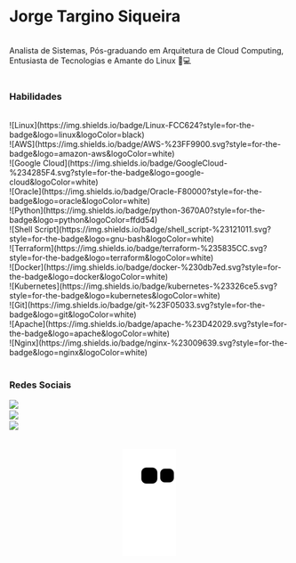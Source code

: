 # Jorge Targino Siqueira

<br />
Analista de Sistemas, Pós-graduando em Arquitetura de Cloud Computing, Entusiasta de Tecnologias e Amante do Linux 🐧💻<br />
<br />

### Habilidades
<br>
![Linux](https://img.shields.io/badge/Linux-FCC624?style=for-the-badge&logo=linux&logoColor=black) <br />
![AWS](https://img.shields.io/badge/AWS-%23FF9900.svg?style=for-the-badge&logo=amazon-aws&logoColor=white) <br />
![Google Cloud](https://img.shields.io/badge/GoogleCloud-%234285F4.svg?style=for-the-badge&logo=google-cloud&logoColor=white) <br />
![Oracle](https://img.shields.io/badge/Oracle-F80000?style=for-the-badge&logo=oracle&logoColor=white) <br />
![Python](https://img.shields.io/badge/python-3670A0?style=for-the-badge&logo=python&logoColor=ffdd54) <br />
![Shell Script](https://img.shields.io/badge/shell_script-%23121011.svg?style=for-the-badge&logo=gnu-bash&logoColor=white) <br />
![Terraform](https://img.shields.io/badge/terraform-%235835CC.svg?style=for-the-badge&logo=terraform&logoColor=white) <br />
![Docker](https://img.shields.io/badge/docker-%230db7ed.svg?style=for-the-badge&logo=docker&logoColor=white) <br />
![Kubernetes](https://img.shields.io/badge/kubernetes-%23326ce5.svg?style=for-the-badge&logo=kubernetes&logoColor=white) <br />
![Git](https://img.shields.io/badge/git-%23F05033.svg?style=for-the-badge&logo=git&logoColor=white) <br />
![Apache](https://img.shields.io/badge/apache-%23D42029.svg?style=for-the-badge&logo=apache&logoColor=white) <br />
![Nginx](https://img.shields.io/badge/nginx-%23009639.svg?style=for-the-badge&logo=nginx&logoColor=white) <br />

<br />

### Redes Sociais
<!-- Badges -->  
<div style="display: inline_block">
  <a href="https://www.linkedin.com/in/jorgetsiqueira"><img src="https://img.shields.io/badge/LinkedIn-0077B5?style=for-the-badge&logo=linkedin&logoColor=white" target="_blank"></a>
  
<div style="display: inline_block">
  <a href="https://t.me/jorgetsiqueira"><img src="https://img.shields.io/badge/Telegram-2CA5E0?style=for-the-badge&logo=telegram&logoColor=white" target="_blank"></a>
  
<div style="display: inline_block">
  <a href="https://wa.me/5583982146084"><img src="https://img.shields.io/badge/WhatsApp-25D366?style=for-the-badge&logo=whatsapp&logoColor=white" target="_blank"></a>
<br />

  <br />
<div align="center">

  ![Snake animation](https://github.com/jorgetsiqueira/jorgetsiqueira/blob/output/github-contribution-grid-snake.svg)

</div>
